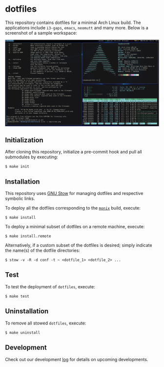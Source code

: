 # dotfiles

This repository contains dotfiles for a minimal Arch Linux build. The applications include `i3-gaps`, `emacs`, `neomutt` and many more. Below is a screenshot of a sample workspace:

<p align="center">
<img src="./docs/screenshot.png" width="700">
</p>

## Initialization

After cloning this repository, initialize a pre-commit hook and pull all submodules by executing:

```
$ make init
```

## Installation

This repository uses [GNU Stow](https://www.gnu.org/software/stow/) for managing dotfiles and respective symbolic links.

To deploy all the dotfiles corresponding to the [`monix`](https://github.com/atreyasha/monix) build, execute:

```
$ make install
```

To deploy a minimal subset of dotfiles on a remote machine, execute:

```
$ make install.remote
```

Alternatively, if a custom subset of the dotfiles is desired; simply indicate the name(s) of the dotfile directories:

```
$ stow -v -R -d conf -t ~ <dotfile_1> <dotfile_2> ...
```

## Test

To test the deployment of `dotfiles`, execute:

```
$ make test
```

## Uninstallation

To remove all stowed `dotfiles`, execute:

```
$ make uninstall
```

## Development

Check out our development [log](./docs/develop.md) for details on upcoming developments.

<!--  LocalWords:  dotfiles img src png dotfile
 -->
